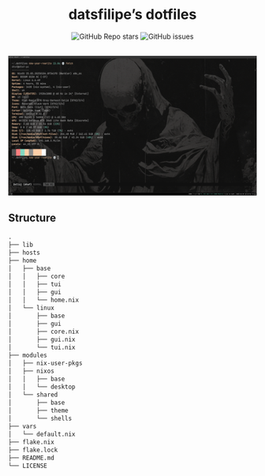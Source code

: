 <div align="center">

# datsfilipe’s dotfiles

<img alt="GitHub Repo stars" src="https://img.shields.io/github/stars/datsfilipe/dotfiles?colorA=A0A0A0&colorB=FFCFA8&style=for-the-badge&logo=github">
<img alt="GitHub issues" src="https://img.shields.io/github/issues/datsfilipe/dotfiles?colorA=A0A0A0&colorB=FFCFA8&style=for-the-badge&logo=github">

<br/>
<br/>

![Preview](./assets/preview.png)

</div>

## Structure

```
.
├── lib
├── hosts
├── home
│   ├── base
│   │   ├── core
│   │   ├── tui
│   │   ├── gui
│   │   └── home.nix
│   └── linux
│       ├── base
│       ├── gui
│       ├── core.nix
│       ├── gui.nix
│       └── tui.nix
├── modules
│   ├── nix-user-pkgs
│   ├── nixos
│   │   ├── base
│   │   └── desktop
│   └── shared
│       ├── base
│       ├── theme
│       └── shells
├── vars
│   └── default.nix
├── flake.nix
├── flake.lock
├── README.md
└── LICENSE
```
